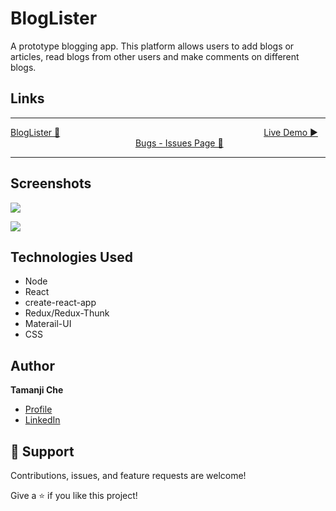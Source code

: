 # BlogLister

A prototype blogging app. This platform allows users to add blogs or articles, 
read blogs from other users and make comments on different blogs.

## Links
<hr/>

 [BlogLister 📁](https://github.com/ambeche/BlogLister) &emsp;&emsp;&emsp;&emsp;&emsp;&emsp;&emsp;&emsp;&emsp;&emsp;&emsp;&emsp;&emsp;&emsp;&emsp;&emsp;&emsp;&emsp;&emsp;&emsp;&emsp;&emsp;&emsp;[Live Demo ▶️](https://bloglister-2.herokuapp.com/) &emsp;&emsp;&emsp;&emsp;&emsp;&emsp;&emsp;&emsp;&emsp;&emsp;&emsp;&emsp;&emsp;&emsp; [Bugs - Issues Page 🐛](https://github.com/ambeche/BlogLister/issues 'Issues Page')

<hr/>

## Screenshots
![](/screenshots/2.png)

![](/screenshots/3.png)

## Technologies Used

- Node
- React
- create-react-app
- Redux/Redux-Thunk
- Materail-UI
- CSS

## Author

**Tamanji Che**

- [Profile](https://github.com/ambeche 'Tamanji Che')
- [LinkedIn](https://linkedin.com/in/tamanji 'Welcome')

## 🤝 Support

Contributions, issues, and feature requests are welcome!

Give a ⭐️ if you like this project!
